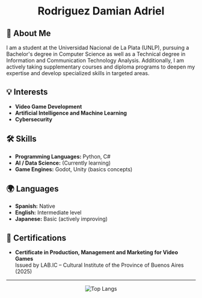 # <p align="center"> Rodriguez Damian Adriel</p>

## 👤 About Me
I am a student at the Universidad Nacional de La Plata (UNLP), pursuing a Bachelor's degree in Computer Science as well as a Technical degree in Information and Communication Technology Analysis.
Additionally, I am actively taking supplementary courses and diploma programs to deepen my expertise and develop specialized skills in targeted areas.

## 💡 Interests
- **Video Game Development**
- **Artificial Intelligence and Machine Learning**
- **Cybersecurity**

## 🛠 Skills
- **Programming Languages:** Python, C#
- **AI / Data Science:** (Currently learning)
- **Game Engines:** Godot, Unity (basics concepts)

## 🌍 Languages
- **Spanish:** Native
- **English:** Intermediate level
- **Japanese:** Basic (actively improving)

## 📜 Certifications
- **Certificate in Production, Management and Marketing for Video Games**  
  Issued by LAB.IC – Cultural Institute of the Province of Buenos Aires (2025)
---
<p align="center">
<img src="https://github-readme-stats.vercel.app/api/top-langs/?username=RADamianDev&layout=compact&theme=dark" alt="Top Langs" />
</p>
